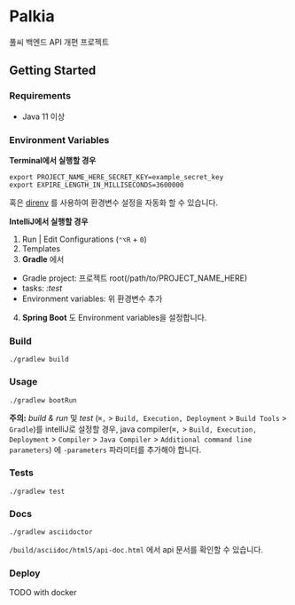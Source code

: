 # Palkia

풀씨 백엔드 API 개편 프로젝트

## Getting Started

### Requirements

- Java 11 이상

### Environment Variables

**Terminal에서 실행할 경우**

```shell
export PROJECT_NAME_HERE_SECRET_KEY=example_secret_key
export EXPIRE_LENGTH_IN_MILLISECONDS=3600000
```

혹은 [direnv](https://direnv.net/) 를 사용하여 환경변수 설정을 자동화 할 수 있습니다.

**IntelliJ에서 실행할 경우**

1. Run | Edit Configurations (`⌃⌥R` + `0`)
2. Templates
3. **Gradle** 에서

- Gradle project: 프로젝트 root(/path/to/PROJECT_NAME_HERE)
- tasks: *:test*
- Environment variables: 위 환경변수 추가

4. **Spring Boot** 도 Environment variables을 설정합니다.

### Build

```shell
./gradlew build
```

### Usage

```shell
./gradlew bootRun
```

**주의:** *build & run* 및 *test* (`⌘,` > `Build, Execution, Deployment` > `Build Tools` > `Gradle`)를 intelliJ로 설정할 경우,
java
compiler(`⌘,` > `Build, Execution, Deployment` > `Compiler` > `Java Compiler` > `Additional command line parameters`)
에 `-parameters` 파라미터를 추가해야 합니다.

### Tests

```shell
./gradlew test
```

### Docs

```shell
./gradlew asciidoctor
```

`/build/asciidoc/html5/api-doc.html` 에서 api 문서를 확인할 수 있습니다.

### Deploy

TODO with docker

